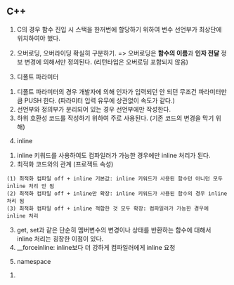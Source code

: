 ## C++

1. C의 경우 함수 진입 시 스택을 한꺼번에 할당하기 위하여 변수 선언부가 최상단에 위치하여야 했다.

2. 오버로딩, 오버라이딩 확실히 구분하기. 
  => 오버로딩은 **함수의 이름**과 **인자 전달** 정보 변경에 의해서만 정의된다. (리턴타입은 오버로딩 포함되지 않음)

3. 디폴트 파라미터
  1) 디폴트 파라미터의 경우 개발자에 의해 인자가 입력되던 안 되던 무조건 파라미터만큼 PUSH 한다. (파라미터 입력 유무에 상관없이 속도가 같다.)
  2) 선언부와 정의부가 분리되어 있는 경우 선언부에만 작성한다.
  3) 하위 호환성 코드를 작성하기 위하여 주로 사용된다. (기존 코드의 변경을 막기 위해)

4. inline
  1) inline 키워드를 사용하여도 컴파일러가 가능한 경우에만 inline 처리가 된다.
  2) 최적화 코드와의 관계 (프로젝트 속성)

    (1) 최적화 컴파일 off + inline 기본값: inline 키워드가 사용된 함수던 아니던 모두 inline 처리 안 됨
    (2) 최적화 컴파일 off + inline만 확장: inline 키워드가 사용된 함수의 경우 inline 처리 됨  
    (3) 최적화 컴파일 off + inline 적합한 것 모두 확장: 컴파일러가 가능한 경우에 inline 처리
    
  3) get, set과 같은 단순히 멤버변수의 변경이나 상태를 반환하는 함수에 대해서 inline 처리는 굉장한 이점이 있다.
  4) __forceinline: inline보다 더 강하게 컴파일러에게 inline 요청

5. namespace
  1) 
  
